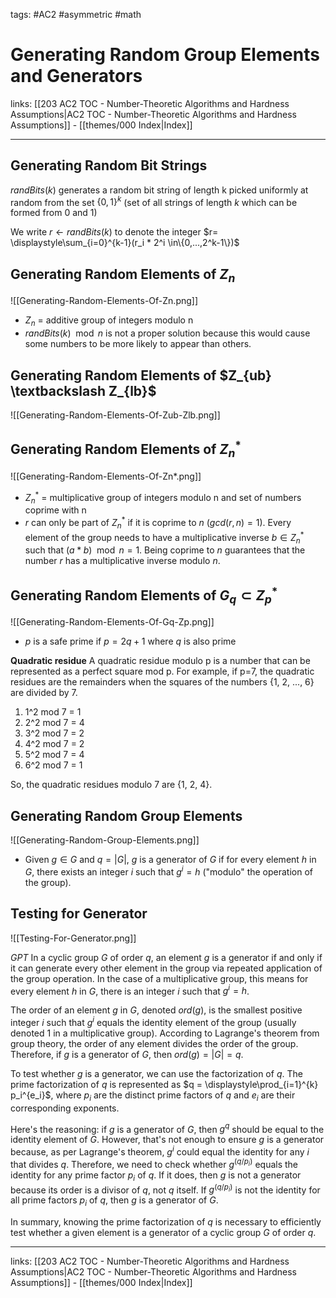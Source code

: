 tags: #AC2 #asymmetric #math

# Generating Random Group Elements and Generators

links:  [[203 AC2 TOC - Number-Theoretic Algorithms and Hardness Assumptions|AC2 TOC - Number-Theoretic Algorithms and Hardness Assumptions]] - [[themes/000 Index|Index]]

---

## Generating Random Bit Strings

$randBits(k)$ generates a random bit string of length k picked uniformly at random from the set $\{0, 1\}^k$ (set of all strings of length $k$ which can be formed from 0 and 1)

We write $r \leftarrow randBits(k)$ to denote the integer $r= \displaystyle\sum_{i=0}^{k-1}(r_i * 2^i \in\{0,...,2^k-1\})$

## Generating Random Elements of $Z_n$

![[Generating-Random-Elements-Of-Zn.png]]

- $Z_n$ = additive group of integers modulo n
- $randBits(k) \mod n$ is not a proper solution because this would cause some numbers to be more likely to appear than others. 


## Generating Random Elements of $Z_{ub} \textbackslash Z_{lb}$

![[Generating-Random-Elements-Of-Zub-Zlb.png]]


## Generating Random Elements of $Z_n^*$

![[Generating-Random-Elements-Of-Zn*.png]]

- $Z_n^*$ = multiplicative group of integers modulo n and set of numbers coprime with n
- $r$ can only be part of $Z_n^*$ if it is coprime to $n$ ($gcd(r,n) = 1$). Every element of the group needs to have a multiplicative inverse $b \in Z_n^*$ such that $(a*b) \mod n = 1$. Being coprime to $n$ guarantees that the number $r$ has a multiplicative inverse modulo $n$.


## Generating Random Elements of $G_q \subset Z_p^*$

![[Generating-Random-Elements-Of-Gq-Zp.png]]

- $p$ is a safe prime if $p = 2q + 1$ where $q$ is also prime

**Quadratic residue**
A quadratic residue modulo p is a number that can be represented as a perfect square mod p. For example, if p=7, the quadratic residues are the remainders when the squares of the numbers {1, 2, ..., 6} are divided by 7.

1. 1^2 mod 7 = 1
2. 2^2 mod 7 = 4
3. 3^2 mod 7 = 2
4. 4^2 mod 7 = 2
5. 5^2 mod 7 = 4
6. 6^2 mod 7 = 1

So, the quadratic residues modulo 7 are {1, 2, 4}.


## Generating Random Group Elements

![[Generating-Random-Group-Elements.png]]

- Given $g \in G$ and $q = |G|$, $g$ is a generator of $G$ if for every element $h$ in $G$, there exists an integer $i$ such that $g^i = h$ ("modulo" the operation of the group).


## Testing for Generator

![[Testing-For-Generator.png]]

*GPT*
In a cyclic group $G$ of order $q$, an element $g$ is a generator if and only if it can generate every other element in the group via repeated application of the group operation. In the case of a multiplicative group, this means for every element $h$ in $G$, there is an integer $i$ such that $g^i = h$.

The order of an element $g$ in $G$, denoted $ord(g)$, is the smallest positive integer $i$ such that $g^i$ equals the identity element of the group (usually denoted 1 in a multiplicative group). According to Lagrange's theorem from group theory, the order of any element divides the order of the group. Therefore, if $g$ is a generator of $G$, then $ord(g) = |G| = q$.

To test whether $g$ is a generator, we can use the factorization of $q$. The prime factorization of $q$ is represented as $q = \displaystyle\prod_{i=1}^{k} p_i^{e_i}$, where $p_i$ are the distinct prime factors of $q$ and $e_i$ are their corresponding exponents.

Here's the reasoning: if $g$ is a generator of $G$, then $g^q$ should be equal to the identity element of $G$. However, that's not enough to ensure $g$ is a generator because, as per Lagrange's theorem, $g^i$ could equal the identity for any $i$ that divides $q$. Therefore, we need to check whether $g^{(q/p_i)}$ equals the identity for any prime factor $p_i$ of $q$. If it does, then $g$ is not a generator because its order is a divisor of $q$, not $q$ itself. If $g^{(q/p_i)}$ is not the identity for all prime factors $p_i$ of $q$, then $g$ is a generator of $G$.

In summary, knowing the prime factorization of $q$ is necessary to efficiently test whether a given element is a generator of a cyclic group $G$ of order $q$.

---

links:  [[203 AC2 TOC - Number-Theoretic Algorithms and Hardness Assumptions|AC2 TOC - Number-Theoretic Algorithms and Hardness Assumptions]] - [[themes/000 Index|Index]]
